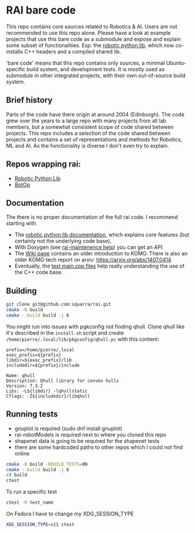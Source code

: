 # RAI bare code

This repo contains core sources related to Robotics & AI. Users are
not recommended to use this repo alone.  Please have a look at example
projects that use this bare code as a submodule and expose and explain
some subset of functionalities. Esp. the
[robotic python lib](https://github.com/MarcToussaint/robotic/), which
now co-installs C++ headers and a compiled shared lib.

'bare code' means that this repo contains only sources, a minimal
Ubuntu-specific build system, and development tests. It is mostly used
as submodule in other integrated projects, with their own
out-of-source build system.

## Brief history

Parts of the code have there origin at around 2004 (Edinburgh). The
code grew over the years to a large repo with many projects from all
lab members, but a somewhat consistent scope of code shared between
projects. This repo includes a selection of the code shared between
projects and contains a set of representations and methods for
Robotics, ML and AI. As the functionality is diverse I don't even try
to explain.

## Repos wrapping rai:

* [Robotic Python Lib](https://pypi.org/project/robotic/)
* [BotOp](https://github.com/MarcToussaint/botop)

## Documentation

The there is no proper documentation of the full rai code. I recommend starting with 
* The [robotic python lib documentation](https://marctoussaint.github.io/robotic/), which explains core features (but certainly not the underlying code base),
* With Doxygen (see [rai-maintenence help](https://github.com/MarcToussaint/rai-maintenance/tree/master/help)) you can get an API.
* The [Wiki page](../../wiki) contains an older introduction to KOMO. There is also an older KOMO tech report on arxiv: <https://arxiv.org/abs/1407.0414>
* Eventually, the [test main.cpp files](test/) help really understanding the use of the C++ code base.

## Building

```sh
git clone git@github.com:squarra/rai.git
cmake -B build
cmake --build build -j 6
```

You might run into issues with pgkconfig not finding qhull. Clone qhull like it's described in the `install.sh` script and create `/home/pierre/.local/lib/pkgconfig/qhull.pc` with this content: 

```pc
prefix=/home/pierre/.local
exec_prefix=${prefix}
libdir=${exec_prefix}/lib
includedir=${prefix}/include

Name: qhull
Description: Qhull library for convex hulls
Version: 7.3.2
Libs: -L${libdir} -lqhullstatic
Cflags: -I${includedir}/libqhull
```

## Running tests

- gnuplot is required (sudo dnf install gnuplot)
- rai-robotModels is required next to where you cloned this repo
- shapenet data is going to be required for the shapenet tests
- there are some hardcoded paths to other repos which I could not find online

```sh
cmake -B build -DBUILD_TESTS=ON
cmake --build build -j 6
cd build
ctest
```

To run a specific test

```sh
ctest -R test_name
```

On Fedora I have to change my XDG_SESSION_TYPE

```sh
XDG_SESSION_TYPE=x11 ctest
```